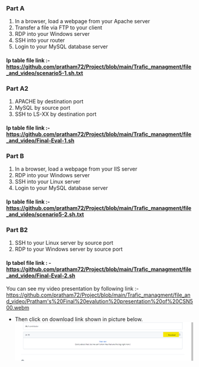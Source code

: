 ### Part A
1.	In a browser, load a webpage from your Apache server
2.	Transfer a file via FTP to your client
3.	RDP into your Windows server
4.	SSH into your router
5.	Login to your MySQL database server

#### Ip table file link :- https://github.com/pratham72/Project/blob/main/Trafic_managment/file_and_video/scenario5-1.sh.txt

### Part A2
1.	APACHE by destination port
2.	MySQL by source port
3.	SSH to LS-XX by destination port

#### Ip table file link :- https://github.com/pratham72/Project/blob/main/Trafic_managment/file_and_video/Final-Eval-1.sh

### Part B
1.	In a browser, load a webpage from your IIS server
2.	RDP into your Windows server
3.	SSH into your Linux server
4.	Login to your MySQL database server

#### Ip table file link :- https://github.com/pratham72/Project/blob/main/Trafic_managment/file_and_video/scenario5-2.sh.txt

### Part B2
1.	SSH to your Linux server by source port
2.	RDP to your Windows server by source port

#### Ip tabel file link : - https://github.com/pratham72/Project/blob/main/Trafic_managment/file_and_video/Final-Eval-2.sh


You can see my video presentation by following link :- https://github.com/pratham72/Project/blob/main/Trafic_managment/file_and_video/Pratham's%20Final%20evalution%20presentation%20of%20CSN500.webm

* Then click on download link shown in picture below.
![](file_and_video/download.png)




